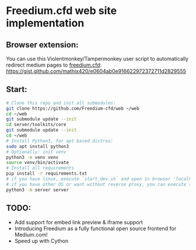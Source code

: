 # Freedium.cfd web site implementation

## Browser extension:

You can use this Violentmonkey/Tampermonkey user script to automatically redirect medium pages to [freedium.cfd](https://freedium.cfd/):
https://gist.github.com/mathix420/e0604ab0e916622972372711d2829555

## Start:
```bash
# Clone this repo and init all submodules:
git clone https://github.com/Freedium-cfd/web ~/web
cd ~/web
git submodule update --init
cd server/toolkits/core
git submodule update --init
cd ~/web
# Install Python3, for apt based distros:
sudo apt install python3
# Optionally: init venv
python3 -m venv venv
source venv/bin/activate
# Install all requirements
pip install -r requirements.txt
# if you have linux, execute `start_dev.sh` and open in browser 'localhost:6752'. That will execute Caddy reverse proxy.
# if you have other OS or want without reverse proxy, you can execute server module without reverse proxy and access by address '0.0.0.0:7080':
python3 -m server server
```

## TODO:
 - Add support for embed link preview & iframe support
 - Introducing Freedium as a fully functional open source frontend for Medium.com!
 - Speed up with Cython
